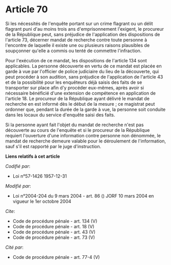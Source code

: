# Article 70

Si les nécessités de l'enquête portant sur un crime flagrant ou un délit flagrant puni d'au moins trois ans d'emprisonnement
l'exigent, le procureur de la République peut, sans préjudice de l'application des dispositions de l'article 73, décerner
mandat de recherche contre toute personne à l'encontre de laquelle il existe une ou plusieurs raisons plausibles de
soupçonner qu'elle a commis ou tenté de commettre l'infraction. 

Pour l'exécution de ce mandat, les dispositions de l'article 134 sont applicables. La personne découverte en vertu de ce
mandat est placée en garde à vue par l'officier de police judiciaire du lieu de la découverte, qui peut procéder à son
audition, sans préjudice de l'application de l'article 43 et de la possibilité pour les enquêteurs déjà saisis des faits de
se transporter sur place afin d'y procéder eux-mêmes, après avoir si nécessaire bénéficié d'une extension de compétence en
application de l'article 18. Le procureur de la République ayant délivré le mandat de recherche en est informé dès le début
de la mesure ; ce magistrat peut ordonner que, pendant la durée de la garde à vue, la personne soit conduite dans les locaux
du service d'enquête saisi des faits. 

Si la personne ayant fait l'objet du mandat de recherche n'est pas découverte au cours de l'enquête et si le procureur de la
République requiert l'ouverture d'une information contre personne non dénommée, le mandat de recherche demeure valable pour
le déroulement de l'information, sauf s'il est rapporté par le juge d'instruction.

**Liens relatifs à cet article**

_Codifié par_:

  - Loi n°57-1426 1957-12-31

_Modifié par_:

  - Loi n°2004-204 du 9 mars 2004 - art. 86 () JORF 10 mars 2004 en vigueur le 1er octobre 2004

_Cite_:

  - Code de procédure pénale - art. 134 (V)
  - Code de procédure pénale - art. 18 (V)
  - Code de procédure pénale - art. 43 (V)
  - Code de procédure pénale - art. 73 (V)

_Cité par_:

  - Code de procédure pénale - art. 77-4 (V)
